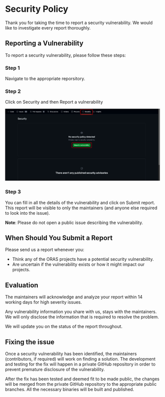 # Security Policy

Thank you for taking the time to report a security vulnerability. We would like to investigate every report thoroughly.

## Reporting a Vulnerability
To report a security vulnerability, please follow these steps:

### Step 1

Navigate to the appropriate reporsitory.

### Step 2

Click on Security and then Report a vulnerability

![Screenshot](docs/imgs/reporting_a_security_concern-bd9875c888ca5bfea8008e5904b12cf1.png)

### Step 3

You can fill in all the details of the vulnerability and click on Submit report. This report will be visible to only the maintainers (and anyone else required to look into the issue).

**Note**: Please do not open a public issue describing the vulnerability.

## When Should You Submit a Report
Please send us a report whenever you:

* Think any of the ORAS projects have a potential security vulnerability.
* Are uncertain if the vulnerability exists or how it might impact our projects.

## Evaluation
The maintainers will acknowledge and analyze your report within 14 working days for high severity issues.

Any vulnerability information you share with us, stays with the maintainers. We will only disclose the information that is required to resolve the problem.

We will update you on the status of the report throughout.

## Fixing the issue
Once a security vulnerability has been identified, the maintainers (contributors, if required) will work on finding a solution. The development and testing for the fix will happen in a private GitHub repository in order to prevent premature disclosure of the vulnerability.

After the fix has been tested and deemed fit to be made public, the changes will be merged from the private GitHub repository to the appropriate public branches. All the necessary binaries will be built and published.

